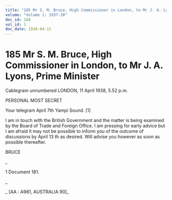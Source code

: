 ```yaml
---
title: "185 Mr S. M. Bruce, High Commissioner in London, to Mr J. A. Lyons, Prime Minister"
volume: "Volume 1: 1937-38"
doc_id: 184
vol_id: 1
doc_date: 1938-04-11
---
```


# 185 Mr S. M. Bruce, High Commissioner in London, to Mr J. A. Lyons, Prime Minister

Cablegram unnumbered LONDON, 11 April 1938, 5.52 p.m.

PERSONAL MOST SECRET

Your telegram April 7th Yampi Sound. [1]

I am in touch with the British Government and the matter is being examined by the Board of Trade and Foreign Office. I am pressing for early advice but I am afraid it may not be possible to inform you of the outcome of discussions by April 13 th as desired. Will advise you however as soon as possible thereafter.

BRUCE

_

1 Document 181.

_

_ [AA : A981, AUSTRALIA 90]_
